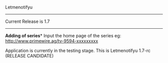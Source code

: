 Letmenotifyu



************************
Current Release is 1.7
************************

**Adding of series***
Input the home page of the series
eg: http://www.primewire.ag/tv-9594-xxxxxxxxx

Application is currently in the testing stage.
This is Letmenotifyu 1.7-rc (RELEASE CANDIDATE)


